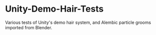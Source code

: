 # Unity-Demo-Hair-Tests
Various tests of Unity's demo hair system, and Alembic particle grooms imported from Blender.
